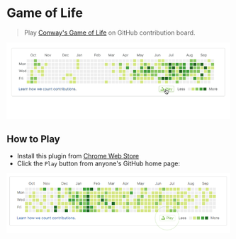 # Game of Life
> Play [Conway's Game of Life](https://en.wikipedia.org/wiki/Conway%27s_Game_of_Life) on GitHub contribution board.

![alt](screencast/demo.gif)

## How to Play

  * Install this plugin from [Chrome Web Store](https://chrome.google.com/webstore/detail/game-of-life/bhhddgpklpjchoemcgggncekimleaaok)
  * Click the `Play` button from anyone's GitHub home page:

  ![alt](screencast/play.png)
